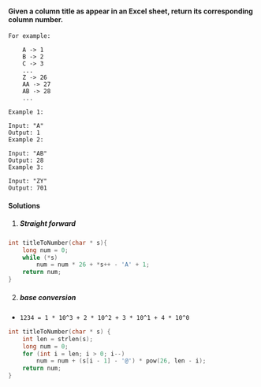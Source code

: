 #### Given a column title as appear in an Excel sheet, return its corresponding column number.

```
For example:

    A -> 1
    B -> 2
    C -> 3
    ...
    Z -> 26
    AA -> 27
    AB -> 28 
    ...

Example 1:

Input: "A"
Output: 1
Example 2:

Input: "AB"
Output: 28
Example 3:

Input: "ZY"
Output: 701
```


#### Solutions

1. ##### Straight forward

```cpp
int titleToNumber(char * s){
    long num = 0;
    while (*s)
        num = num * 26 + *s++ - 'A' + 1;
    return num;
}
```

2. ##### base conversion

- `1234 = 1 * 10^3 + 2 * 10^2 + 3 * 10^1 + 4 * 10^0`

```cpp
int titleToNumber(char * s) {
    int len = strlen(s);
    long num = 0;
    for (int i = len; i > 0; i--)
        num = num + (s[i - 1] - '@') * pow(26, len - i);
    return num;
}
```
